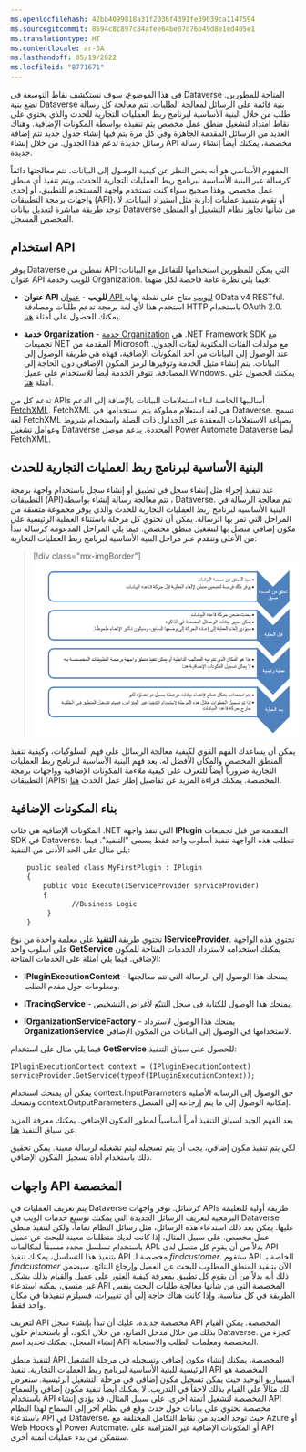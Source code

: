```yaml
---
ms.openlocfilehash: 42bb4099818a31f2036f4391fe39039ca1147594
ms.sourcegitcommit: 8594c8c897c84afee64be07d76b49d8e1ed405e1
ms.translationtype: HT
ms.contentlocale: ar-SA
ms.lasthandoff: 05/19/2022
ms.locfileid: "8771671"
---
```

في هذا الموضوع، سوف نستكشف نقاط التوسعة في Dataverse المتاحة للمطورين. تضع بنية Dataverse بنية قائمة على الرسائل لمعالجة الطلبات. تتم معالجة كل رسالة طلب من خلال البنية الأساسية لبرنامج ربط العمليات التجارية للحدث والذي يحتوي على نقاط امتداد لتشغيل منطق عمل مخصص يتم تنفيذه بواسطة المكونات الإضافية. وهناك العديد من الرسائل المقدمة الجاهزة وفي كل مرة يتم فيها إنشاء جدول جديد تتم إضافة رسائل جديدة لدعم هذا الجدول. من خلال إنشاء API مخصصة، يمكنك أيضاً إنشاء رسالة جديدة.

المفهوم الأساسي هو أنه بغض النظر عن كيفية الوصول إلى البيانات، تتم معالجتها دائماً كرسالة عبر البنية الأساسية لبرنامج ربط العمليات التجارية للحدث، ويتم تنفيذ أي منطق عمل مخصص. وهذا صحيح سواء كنت تستخدم واجهة المستخدم للتطبيق، أو إحدى واجهات برمجة التطبيقات (API)، أو تقوم بتنفيذ عمليات إدارية مثل استيراد البيانات. لا توجد طريقة مباشرة لتعديل بيانات Dataverse من شأنها تجاوز نظام التشغيل أو المنطق المخصص المسجل.

## <a name="using-the-api"></a>استخدام API

يوفر Dataverse نمطين من API التي يمكن للمطورين استخدامها للتفاعل مع البيانات: عنوان API للويب وخدمة Organization. فيما يلي نظرة عامة فاحصة لكل منهما:

-   **عنوان API للويب** - [عنوان API للويب](/power-apps/developer/data-platform/webapi/overview/?azure-portal=true) متاح على نقطة نهاية OData v4 RESTful. استخدم هذا لأي لغة برمجة تدعم طلبات ومصادقة HTTP باستخدام OAuth 2.0. يمكنك الحصول على أمثلة [هنا](https://github.com/microsoft/PowerApps-Samples/tree/master/cds/webapi/C%23/?azure-portal=true).

-   **خدمة Organization** - [خدمة Organization](/power-apps/developer/data-platform/org-service/overview/?azure-portal=true) هي .NET Framework SDK مع تجميعات NET المقدمة من Microsoft مع مولدات الفئات المكتوبة لفئات الجدول. عند الوصول إلى البيانات من أحد المكونات الإضافية، فهذه هي طريقة الوصول إلى البيانات. يتم إنشاء مثيل الخدمة وتوفيرها لرمز المكون الإضافي دون الحاجة إلى المصادقة. تتوفر الخدمة أيضاً للاستخدام على عميل Windows. يمكنك الحصول على أمثلة [هنا](https://github.com/microsoft/PowerApps-Samples/tree/master/cds/orgsvc/C%23/?azure-portal=true).

تدعم كل من APIs أساليبها الخاصة لبناء استعلامات البيانات بالإضافة إلى الدعم [FetchXML](/power-apps/developer/data-platform/use-fetchxml-construct-query/?azure-portal=true). FetchXML هي لغة استعلام مملوكة يتم استخدامها في Dataverse. تسمح لغة FetchXML بصياغة الاستعلامات المعقدة عبر الجداول ذات الصلة واستخدام شروط وعوامل تشغيل Dataverse المحددة. يدعم موصل Power Automate Dataverse أيضاً FetchXML.

## <a name="event-pipeline"></a>البنية الأساسية لبرنامج ربط العمليات التجارية للحدث

عند تنفيذ إجراء مثل إنشاء سجل في تطبيق أو إنشاء سجل باستخدام واجهة برمجة التطبيقات (API)‏، تتم معالجة رسالة إنشاء بواسطة Dataverse. تتم معالجة الرسالة في البنية الأساسية لبرنامج ربط العمليات التجارية للحدث والذي يوفر مجموعة متسقة من المراحل التي تمر بها الرسالة. يمكن أن تحتوي كل مرحلة باستثناء العملية الرئيسية على مكون إضافي متصل بها لتشغيل منطق مخصص. فيما يلي المراحل المدعومة كرسالة تبدأ من الأعلى وتتقدم عبر مراحل البنية الأساسية لبرنامج ربط العمليات التجارية:

> [!div class="mx-imgBorder"]
> [![يتم دعم المراحل كرسالة تبدأ من الأعلى وتتقدم عبر مراحل البنية الأساسية لبرنامج ربط العمليات التجارية.](../media/stages.png)](../media/stages.png#lightbox)

يمكن أن يساعدك الفهم القوي لكيفية معالجة الرسائل على فهم السلوكيات، وكيفية تنفيذ المنطق المخصص والمكان الأفضل له. يعد فهم البنية الأساسية لبرنامج ربط العمليات التجارية ضرورياً أيضاً للتعرف على كيفية ملاءمة المكونات الإضافية وواجهات برمجة التطبيقات (APIs) المخصصة. يمكنك قراءة المزيد عن تفاصيل إطار عمل الحدث [هنا](/power-apps/developer/data-platform/event-framework/?azure-portal=true).

## <a name="building-plug-ins"></a>بناء المكونات الإضافية

المكونات الإضافية هي فئات .NET التي تنفذ واجهة **IPlugin** المقدمة من قبل تجميعات SDK في Dataverse. تتطلب هذه الواجهة تنفيذ أسلوب واحد فقط يسمى "التنفيذ". فيما يلي مثال على الحد الأدنى من التنفيذ:

```
    public sealed class MyFirstPlugin : IPlugin
    {
        public void Execute(IServiceProvider serviceProvider)
        {
               //Business Logic 
         }
    }
```

تحتوي طريقة **التنفيذ** على معلمة واحدة من نوع **IServiceProvider**. تحتوي هذه الواجهة على أسلوب واحد **GetService** يمكنك استخدامه لاسترداد الخدمات المتاحة للمكوِن الإضافي. فيما يلي أمثلة على الخدمات المتاحة:

-   **IPluginExecutionContext** - يمنحك هذا الوصول إلى الرسالة التي تتم معالجتها ومعلومات حول مقدم الطلب.

-   **ITracingService** - يمنحك هذا الوصول للكتابة في سجل التتبّع لأغراض التشخيص.

-   **IOrganizationServiceFactory** - يمنحك هذا الوصول لاسترداد **OrganizationService** لاستخدامها في الوصول إلى البيانات من المكون الإضافي.

فيما يلي مثال على استخدام **GetService** للحصول على سياق التنفيذ:

```
IPluginExecutionContext context = (IPluginExecutionContext)                        serviceProvider.GetService(typeof(IPluginExecutionContext));
```

يمكن أن يمنحك استخدام context.InputParameters حق الوصول إلى الرسالة الأصلية وتمنحك context.OutputParameters إمكانية الوصول إلى ما يتم إرجاعه إلى المتصل.

يعد الفهم الجيد لسياق التنفيذ أمراً أساسياً لمطور المكون الإضافي. يمكنك معرفة المزيد عن سياق التنفيذ [هنا](/power-apps/developer/data-platform/understand-the-data-context/?azure-portal=true).

لكي يتم تنفيذ مكون إضافي، يجب أن يتم تسجيله ليتم تشغيله لرسالة معينة. يمكن تحقيق ذلك باستخدام أداة تسجيل المكون الإضافي.

## <a name="custom-apis"></a>واجهات API المخصصة

يتم تعريف العمليات في Dataverse كرسائل. توفر واجهات APIs طريقة أولية للتعليمة البرمجية لتعريف الرسائل الجديدة التي يمكنك توسيع خدمات الويب في Dataverse عليها. يمكن بعد ذلك استدعاء هذه الرسائل، مثل رسائل النظام تماماً، ولكن لتنفيذ منطق عمل مخصص. على سبيل المثال، إذا كانت لديك متطلبات معينة للبحث عن عميل باستخدام تسلسل محدد مسبقاً لمكالمات API، بدلاً من أن يقوم كل متصل لدى API بتنفيذ هذا التسلسل، يمكنك تنفيذ API مخصصة لـ *findcustomer*. ستقوم API الخاصة بـ *findcustomer* الآن بتنفيذ المنطق المطلوب للبحث عن العميل وإرجاع النتائج. سيضمن ذلك أنه بدلاً من أن يقوم كل تطبيق بمعرفة كيفية العثور على عميل والقيام بذلك بشكل غير متسق، يمكنه استدعاء API المخصصة التي من شأنها معالجة طلبات البحث بنفس الطريقة في كل مناسبة. وإذا كانت هناك حاجة إلى أي تغييرات، فسيلزم تنفيذها في مكان واحد فقط.

لتعريف API مخصصة جديدة، عليك أن تبدأ بإنشاء سجل API المخصصة. يمكن القيام بذلك من خلال مدخل الصانع، من خلال الكود، أو باستخدام حلول Dataverse. كجزء من إنشاء السجل، يمكنك تحديد اسم API المخصصة ومعلمات الطلب والاستجابة.

لتنفيذ منطق API المخصصة، يمكنك إنشاء مكون إضافي وتسجيله في مرحلة التشغيل الرئيسية للبنية الأساسية لبرنامج ربط العمليات التجارية. تنفيذ API المخصصة هو السيناريو الوحيد حيث يمكن تسجيل مكون إضافي في مرحلة التشغيل الرئيسية. سنعرض لك مثالاً على القيام بذلك لاحقاً في التدريب. لا يمكنك أيضاً تنفيذ مكون إضافي والسماح باستخدام API المخصصة لتشغيل أتمتة أخرى. على سبيل المثال، قد يؤدي إنشاء API مخصصة تحتوي على بيانات حول حدث وقع في نظام آخر إلى السماح لهذا النظام باستدعاء API في Dataverse، حيث توجد العديد من نقاط التكامل المختلفة مع Azure أو Web Hooks أو Power Automate، أو المكونات الإضافية غير المتزامنة على API ستتمكن من بدء عمليات أتمتة أخرى.
